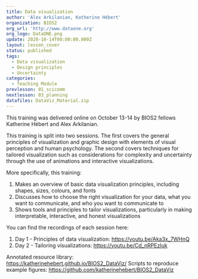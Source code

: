 ```yaml
---
title: Data visualization
author: 'Alex Arkilanian, Katherine Hébert'
organization: BIOS2
org_url: 'http://www.dataone.org'
org_logo: DataONE.png
update: 2020-10-14T00:00:00.000Z
layout: lesson_cover
status: published
tags:
  - Data visualization
  - Design principles
  - Uncertainty
categories:
  - Teaching Module
prevlesson: 01_scicomm
nextlesson: 03_planning
datafiles: DataViz_Material.zip
---
```


This training was delivered online on October 13-14 by BIOS2 fellows Katherine Hébert and Alex Arkilanian.

This training is split into two sessions. The first covers the general principles of visualization and graphic design with elements of visual perception and human psychology. The second covers techniques for tailored visualization such as considerations for complexity and uncertainty through the use of animations and interactive visualizations.

More specifically, this training:

1. Makes an overview of basic data visualization principles, including shapes, sizes, colours, and fonts
2. Discusses how to choose the right visualization for your data, what you want to communicate, and who you want to communicate to
3. Shows tools and principles to tailor visualizations, particularly in making interpretable, interactive, and honest visualizations

You can find the recordings of each session here:

1. Day 1 - Principles of data visualization: <https://youtu.be/Aka3x_7WHnQ>
2. Day 2 - Tailoring visualizations: <https://youtu.be/Cd_nRPEzIuk>

Annotated resource library: <https://katherinehebert.github.io/BIOS2_DataViz/> Scripts to reproduce example figures: <https://github.com/katherinehebert/BIOS2_DataViz>
